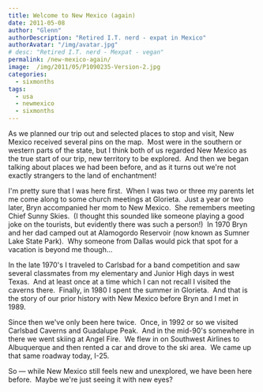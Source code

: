 ```yaml
---
title: Welcome to New Mexico (again)
date: 2011-05-08
author: "Glenn"
authorDescription: "Retired I.T. nerd - expat in Mexico"
authorAvatar: "/img/avatar.jpg"
# desc: "Retired I.T. nerd - Mexpat - vegan"
permalink: /new-mexico-again/
image:  /img/2011/05/P1090235-Version-2.jpg
categories:
  - sixmonths
tags:
  - usa
  - newmexico
  - sixmonths
---
```

As we planned our trip out and selected places to stop and visit, New Mexico received several pins on the map.  Most were in the southern or western parts of the state, but I think both of us regarded New Mexico as the true start of our trip, new territory to be explored.  And then we began talking about places we had been before, and as it turns out we're not exactly strangers to the land of enchantment!

I'm pretty sure that I was here first.  When I was two or three my parents let me come along to some church meetings at Glorieta.  Just a year or two later, Bryn accompanied her mom to New Mexico.  She remembers meeting Chief Sunny Skies.  (I thought this sounded like someone playing a good joke on the tourists, but evidently there was such a person!)  In 1970 Bryn and her dad camped out at Alamogordo Reservoir (now known as Sumner Lake State Park).  Why someone from Dallas would pick that spot for a vacation is beyond me though...

In the late 1970's I traveled to Carlsbad for a band competition and saw several classmates from my elementary and Junior High days in west Texas.  And at least once at a time which I can not recall I visited the caverns there.  Finally, in 1980 I spent the summer in Glorieta.  And that is the story of our prior history with New Mexico before Bryn and I met in 1989.

Since then we've only been here twice.  Once, in 1992 or so we visited Carlsbad Caverns and Guadalupe Peak.  And in the mid-90's somewhere in there we went skiing at Angel Fire.  We flew in on Southwest Airlines to Albuquerque and then rented a car and drove to the ski area.  We came up that same roadway today, I-25.

So &#8212; while New Mexico still feels new and unexplored, we have been here before.  Maybe we're just seeing it with new eyes?